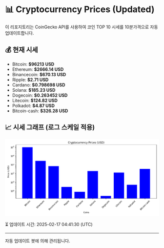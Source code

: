 
# 📊 Cryptocurrency Prices (Updated)

이 리포지토리는 CoinGecko API를 사용하여 코인 TOP 10 시세를 10분가격으로 자동 업데이트합니다.

## 💰 현재 시세
- Bitcoin: **$96213 USD**
- Ethereum: **$2666.14 USD**
- Binancecoin: **$670.13 USD**
- Ripple: **$2.71 USD**
- Cardano: **$0.798698 USD**
- Solana: **$185.23 USD**
- Dogecoin: **$0.263452 USD**
- Litecoin: **$124.82 USD**
- Polkadot: **$4.87 USD**
- Bitcoin-cash: **$326.28 USD**

## 📈 시세 그래프 (로그 스케일 적용)
![Crypto Prices](crypto_prices.png)

⏳ 업데이트 시간: 2025-02-17 04:41:30 (UTC)

---
자동 업데이트 봇에 의해 관리됩니다.
